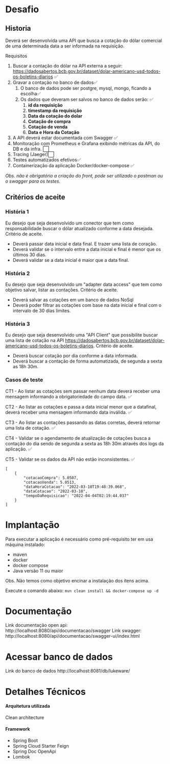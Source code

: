 # Desafio
## Historia
Deverá ser desenvolvida uma API que busca a cotação do dólar comercial de uma determinada data a ser informada na requisição.


Requisitos
1. Buscar a contação do dólar na API externa a seguir: https://dadosabertos.bcb.gov.br/dataset/dolar-americano-usd-todos-os-boletins-diarios  :white_check_mark:
1. Gravar a contação no banco de dados:white_check_mark:
	1. O banco de dados pode ser postgre, mysql, mongo, ficando a escolha:white_check_mark:
	1. Os dados que deveram ser salvos no banco de dados serão:  :white_check_mark:
		1. **id da requisição**
		1. **timestamp da requisição**
		1. **Data da cotação do dolar**
		1. **Cotação de compra**
		1. **Cotação de venda**
		1. **Data e Hora da Cotação**
1. A API deverá estar documentada com Swagger  :white_check_mark:
1. Monitoração com Prometheus e Grafana exibindo métricas da API, do DB e da infra. :white_large_square:
1. Tracing (Jaeger):white_large_square:
1. Testes automatizados efetivos:white_check_mark:
1. Containerização da aplicação Docker/docker-compose :white_check_mark:


*Obs. não é obrigatório a criação do front, pode ser utilizado o postman ou o swagger para os testes.*


## Critérios de aceite
### História 1


Eu desejo que seja desenvolvido um conector que tem como responsabilidade buscar o dólar atualizado conforme a data desejada.
Critério de aceite.
 - Deverá passar data inicial e data final. E trazer uma lista de coração.
 - Deverá validar se o intervalo entre a data inicial e final é menor que os últimos 30 dias.
 - Deverá validar se a data inicial é maior que a data final.
 
### História 2
 Eu desejo que seja desenvolvido um "adapter data access" que tem como objetivo salvar, listar as contações.
Critério de aceite.
- Deverá salvar as cotações em um banco de dados NoSql
- Deverá poder filtrar as cotações com base na data inicial e final com o intervalo de 30 dias limites.


### História 3
Eu desejo que seja desenvolvido uma "API Client" que possibilite buscar uma lista de cotação na API https://dadosabertos.bcb.gov.br/dataset/dolar-americano-usd-todos-os-boletins-diarios.
Critério de aceite.
- Deverá buscar cotação por dia conforme a data informada.
- Deverá buscar a contação de forma automatizada, de segunda a sexta as 18h 30m.


### Casos de teste
CT1 - Ao listar as cotações sem passar nenhum data deverá receber uma mensagem informando a obrigatoriedade do campo data. :white_check_mark:

CT2 - Ao listar as cotações e passa a data inicial menor que a datafinal, deverá receber uma mensagem informando data inválida. :white_check_mark:

CT3 - Ao listar as contações passando as datas corretas, deverá retornar uma lista de cotação. :white_check_mark:

CT4 - Validar se o agendamento de atualização de cotações busca a contação do dia sendo de segunda a sexta as 18h 30m através dos logs da aplicação. :white_check_mark:

CT5 - Validar se os dados da API não estão inconsistentes. :white_check_mark:
```
[
    {
        "cotacaoCompra": 5.0507,
        "cotacaoVenda": 5.0513,
        "dataHoraCotacao": "2022-03-10T19:48:39.068",
        "dataCotacao": "2022-03-10",
        "tempoDaRequisicao": "2022-04-04T02:19:44.037"
    }
]
```

# Implantação
Para executar a aplicação é necessário como pré-requisito ter em usa máquina instalado:
- maven 
- docker
- docker compose
- Java versão 11 ou maior

Obs. Não temos como objetivo encinar a instalação dos itens acima.

Execute o comando abaixo:
``` mvn clean install && docker-compose up -d ```

# Documentação
Link documentação open api: http://localhost:8080/api/documentacao/swagger
Link swagger: http://localhost:8080/api/documentacao/swagger-ui/index.html

# Acessar banco de dados
Link do banco de dados http://localhost:8081/db/lukeware/

# Detalhes Técnicos
#### Arquitetura utilizada
Clean architecture 
#### Framework
- Spring Boot
- Spring Cloud Starter Feign
- Spring Doc OpenApi
- Lombok
